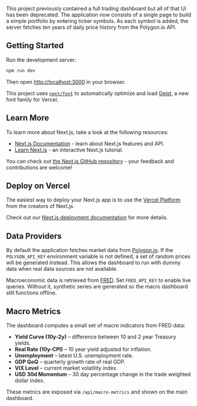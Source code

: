 This project previously contained a full trading dashboard but all of that UI has
been deprecated. The application now consists of a single page to build a simple
portfolio by entering ticker symbols. As each symbol is added, the server fetches
ten years of daily price history from the Polygon.io API.

## Getting Started

Run the development server:

```bash
npm run dev
```

Then open [http://localhost:3000](http://localhost:3000) in your browser.

This project uses [`next/font`](https://nextjs.org/docs/app/building-your-application/optimizing/fonts) to automatically optimize and load [Geist](https://vercel.com/font), a new font family for Vercel.

## Learn More

To learn more about Next.js, take a look at the following resources:

- [Next.js Documentation](https://nextjs.org/docs) - learn about Next.js features and API.
- [Learn Next.js](https://nextjs.org/learn) - an interactive Next.js tutorial.

You can check out [the Next.js GitHub repository](https://github.com/vercel/next.js) - your feedback and contributions are welcome!

## Deploy on Vercel

The easiest way to deploy your Next.js app is to use the [Vercel Platform](https://vercel.com/new?utm_medium=default-template&filter=next.js&utm_source=create-next-app&utm_campaign=create-next-app-readme) from the creators of Next.js.

Check out our [Next.js deployment documentation](https://nextjs.org/docs/app/building-your-application/deploying) for more details.

## Data Providers

By default the application fetches market data from [Polygon.io](https://polygon.io). If the `POLYGON_API_KEY` environment variable is not defined, a set of random prices will be generated instead. This allows the dashboard to run with dummy data when real data sources are not available.

Macroeconomic data is retrieved from [FRED](https://fred.stlouisfed.org). Set `FRED_API_KEY` to enable live queries. Without it, synthetic series are generated so the macro dashboard still functions offline.

## Macro Metrics

The dashboard computes a small set of macro indicators from FRED data:

- **Yield Curve (10y-2y)** – difference between 10 and 2 year Treasury yields.
- **Real Rate (10y-CPI)** – 10 year yield adjusted for inflation.
- **Unemployment** – latest U.S. unemployment rate.
- **GDP QoQ** – quarterly growth rate of real GDP.
- **VIX Level** – current market volatility index.
- **USD 30d Momentum** – 30 day percentage change in the trade weighted dollar index.

These metrics are exposed via `/api/macro-metrics` and shown on the main dashboard.
